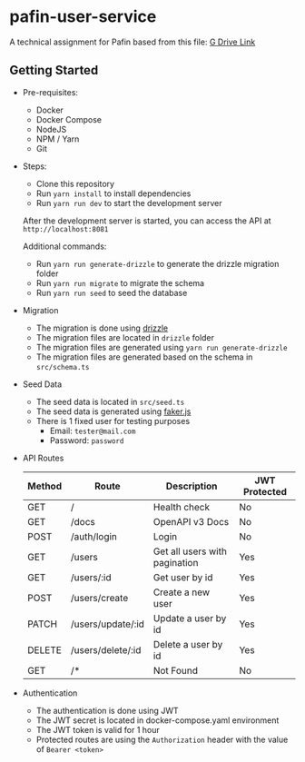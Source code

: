 # pafin-user-service

A technical assignment for Pafin based from this file: [G Drive Link](https://drive.google.com/file/d/1LmthPz-z6-mzKjFHpB0WjvpDoESLuXNJ/view)

## Getting Started

- Pre-requisites:

  - Docker
  - Docker Compose
  - NodeJS
  - NPM / Yarn
  - Git

- Steps:

  - Clone this repository
  - Run `yarn install` to install dependencies
  - Run `yarn run dev` to start the development server

  After the development server is started, you can access the API at `http://localhost:8081`

  Additional commands:

  - Run `yarn run generate-drizzle` to generate the drizzle migration folder
  - Run `yarn run migrate` to migrate the schema
  - Run `yarn run seed` to seed the database

- Migration

  - The migration is done using [drizzle](https://orm.drizzle.team/)
  - The migration files are located in `drizzle` folder
  - The migration files are generated using `yarn run generate-drizzle`
  - The migration files are generated based on the schema in `src/schema.ts`

- Seed Data

  - The seed data is located in `src/seed.ts`
  - The seed data is generated using [faker.js](https://fakerjs.dev/)
  - There is 1 fixed user for testing purposes
    - Email: `tester@mail.com`
    - Password: `password`

- API Routes

  | Method | Route             | Description                   | JWT Protected |
  | ------ | ----------------- | ----------------------------- | ------------- |
  | GET    | /                 | Health check                  | No            |
  | GET    | /docs             | OpenAPI v3 Docs               | No            |
  | POST   | /auth/login       | Login                         | No            |
  | GET    | /users            | Get all users with pagination | Yes           |
  | GET    | /users/:id        | Get user by id                | Yes           |
  | POST   | /users/create     | Create a new user             | Yes           |
  | PATCH  | /users/update/:id | Update a user by id           | Yes           |
  | DELETE | /users/delete/:id | Delete a user by id           | Yes           |
  | GET    | /\*               | Not Found                     | No            |

- Authentication

  - The authentication is done using JWT
  - The JWT secret is located in docker-compose.yaml environment
  - The JWT token is valid for 1 hour
  - Protected routes are using the `Authorization` header with the value of `Bearer <token>`
